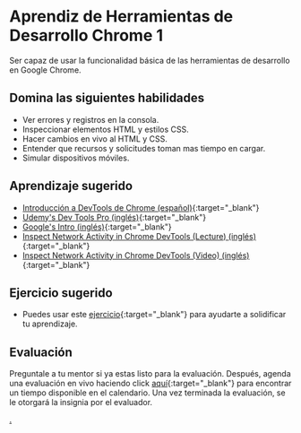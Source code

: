 # Aprendiz de Herramientas de Desarrollo Chrome 1

Ser capaz de usar la funcionalidad básica de las herramientas de desarrollo en Google Chrome.

## Domina las siguientes habilidades

* Ver errores y registros en la consola.
* Inspeccionar elementos HTML y estilos CSS.
* Hacer cambios en vivo al HTML y CSS.
* Entender que recursos y solicitudes toman mas tiempo en cargar.
* Simular dispositivos móviles.

## Aprendizaje sugerido

* [Introducción a DevTools de Chrome (español)](https://www.youtube.com/watch?v=fxfeGzQDcS4){:target="_blank"}
* [Udemy's Dev Tools Pro (inglés)](https://www.udemy.com/course/devtools-2017-the-basics-of-chrome-developer-tools/){:target="_blank"}
* [Google's Intro (inglés)](https://developers.google.com/web/tools/chrome-devtools){:target="_blank"}
* [Inspect Network Activity in Chrome DevTools (Lecture) (inglés)](https://developers.google.com/web/tools/chrome-devtools/network){:target="_blank"}
* [Inspect Network Activity in Chrome DevTools (Video) (inglés)](https://www.youtube.com/watch?v=e1gAyQuIFQo){:target="_blank"}

## Ejercicio sugerido

- Puedes usar este [ejercicio](https://docs.google.com/document/d/1WEpcZh0alQ8WbJLARqf77TtZGlmOFccUIEs6Zp0qJ1E/edit){:target="\_blank"} para ayudarte a solidificar tu aprendizaje.
## Evaluación

Preguntale a tu mentor si ya estas listo para la evaluación. Después, agenda una evaluación en vivo haciendo click [aquí](https://calendly.com/codex-evaluations/1-first-steps?a1=Chrome%20Dev%20Tools%20Learner%201&a2=CwCMwmY-RIOhHS-KOb12oA){:target="_blank"} para encontrar un tiempo disponible en el calendario. Una vez terminada la evaluación, se le otorgará la insignia por el evaluador.

[.](level-1)